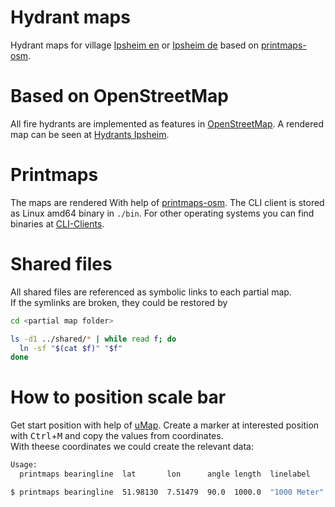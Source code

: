 # Hydrant maps
Hydrant maps for village [Ipsheim en](https://en.wikipedia.org/wiki/Ipsheim) or [Ipsheim de](https://de.wikipedia.org/wiki/Ipsheim) based on [printmaps-osm](http://printmaps-osm.de).

# Based on OpenStreetMap
All fire hydrants are implemented as features in [OpenStreetMap](https://www.openstreetmap.org/). A rendered map can be seen at [Hydrants Ipsheim](http://www.openfiremap.de/?zoom=16&lat=49.52867&lon=10.48735&layers=B00000).

# Printmaps
The maps are rendered With help of [printmaps-osm](http://printmaps-osm.de/de/index.html).
The CLI client is stored as Linux amd64 binary in `./bin`. For other operating systems you can find binaries at [CLI-Clients](http://printmaps-osm.de/de/client.html).

# Shared files
All shared files are referenced as symbolic links to each partial map.  
If the symlinks are broken, they could be restored by  

```bash
cd <partial map folder>

ls -d1 ../shared/* | while read f; do
  ln -sf "$(cat $f)" "$f"
done
```

# How to position scale bar
Get start position with help of [uMap](https://umap.openstreetmap.fr/de/map/new/). Create a marker at interested position with <kbd>Ctrl</kbd>+<kbd>M</kbd> and copy the values from coordinates.  
With theese coordinates we could create the relevant data:

```bash
Usage:
  printmaps bearingline  lat       lon      angle length  linelabel     filename

$ printmaps bearingline  51.98130  7.51479  90.0  1000.0  "1000 Meter"  scalebar-1000
```

